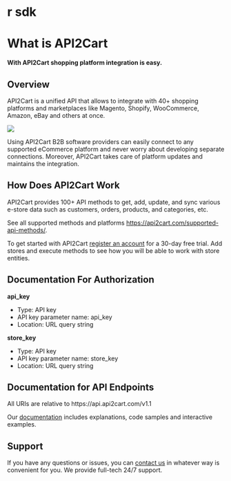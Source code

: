 # r sdk
# What is API2Cart
<b>With API2Cart shopping platform integration is easy.</b>

<h2><b>Overview</b></h2>

API2Cart is a unified API that allows to integrate with 40+ shopping platforms and marketplaces like Magento, Shopify, WooCommerce, Amazon, eBay and others at once. 

<p align="left">
  <img src="https://api2cart.com/wp-content/uploads/2018/07/scheme-for-adv.jpg">
</p>


Using API2Cart B2B software providers can easily connect to any supported eCommerce platform and never worry about developing separate connections. Moreover, API2Cart takes care of platform updates and maintains the integration.

<h2><b>How Does API2Cart Work</b></h2>

API2Cart provides 100+ API methods to get, add, update, and sync various e-store data such as customers, orders, products, and categories, etc.

See all supported methods and platforms https://api2cart.com/supported-api-methods/.

To get started with API2Cart <a href="https://app.api2cart.com/#register">register an account</a> for a 30-day free trial. Add stores and execute methods to see how you will be able to work with store entities.

<h2><b>Documentation For Authorization</b></h2>
<b>api_key</b>
<ul>
  <li>Type: API key</li>
  <li>API key parameter name: api_key</li>
  <li>Location: URL query string</li>
</ul>

<b>store_key</b>
<ul>
  <li>Type: API key</li>
  <li>API key parameter name: store_key</li>
  <li>Location: URL query string</li>
</ul>

<h2><b>Documentation for API Endpoints</b></h2>
All URIs are relative to https://api.api2cart.com/v1.1

Our <a href="https://api2cart.com/docs/">documentation</a> includes explanations, code samples and interactive examples. 

<h2><b>Support</b></h2>
If you have any questions or issues, you can <a href="https://api2cart.com/contact-us/">contact us</a> in whatever way is convenient for you. We provide full-tech 24/7 support.
